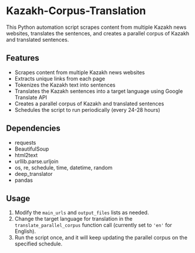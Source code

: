# Kazakh-Corpus-Translation

This Python automation script scrapes content from multiple Kazakh news websites, translates the sentences, and creates a parallel corpus of Kazakh and translated sentences.

## Features

- Scrapes content from multiple Kazakh news websites
- Extracts unique links from each page
- Tokenizes the Kazakh text into sentences
- Translates the Kazakh sentences into a target language using Google Translate API
- Creates a parallel corpus of Kazakh and translated sentences
- Schedules the script to run periodically (every 24-28 hours)

## Dependencies

- requests
- BeautifulSoup
- html2text
- urllib.parse.urljoin
- os, re, schedule, time, datetime, random
- deep_translator
- pandas


## Usage

1. Modify the `main_urls` and `output_files` lists as needed.
2. Change the target language for translation in the `translate_parallel_corpus` function call (currently set to `'en'` for English).
3. Run the script once, and it will keep updating the parallel corpus on the specified schedule.

